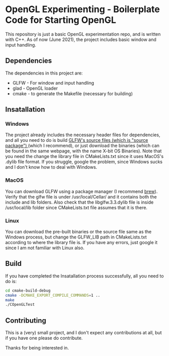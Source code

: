 # OpenGL Experimenting - Boilerplate Code for Starting OpenGL

This repository is just a basic OpenGL experimentation repo, and is written with C++. As of now (June 2021), the project includes basic window and input handling.

## Dependencies

The dependencies in this project are:

* GLFW - For window and input handling
* glad - OpenGL loader
* cmake - to generate the Makefile (necessary for building)

## Insatallation

### Windows
The project already includes the necessary header files for dependencies, and all you need to do is build [GLFW's source files (which is "source package") ](https://www.glfw.org/download.html) (which I recommend), or just download the binaries (which can be found in the same webpage, with the name X-bit OS Binaries). Note that you need the change the library file in CMakeLists.txt since it uses MacOS's .dylib file format. If you struggle, google the problem, since Windows sucks and I don't know how to deal with Windows.

### MacOS

You can download GLFW using a package manager (I recommend [brew](brew.sh)). Verify that the glfw file is under /usr/local/Cellar/ and it contains both the include and lib folders. Also check that the libglfw.3.3.dylib file is inside /usr/local/lib folder since CMakeLists.txt file assumes that it is there. 

### Linux
You can download the pre-built binaries or the source file same as the Windows process, but change the GLFW_LIB path in CMakeLists.txt according to where the library file is. If you have any errors, just google it since I am not familiar with Linux also.

## Build

If you have completed the Insatallation process successfully, all you need to do is:

```bash
cd cmake-build-debug
cmake -DCMAKE_EXPORT_COMPILE_COMMANDS=1 ..
make
./COpenGLTest
```

## Contributing
This is a (very) small project, and I don't expect any contributions at all, but if you have one please do contribute.

Thanks for being interested in.
